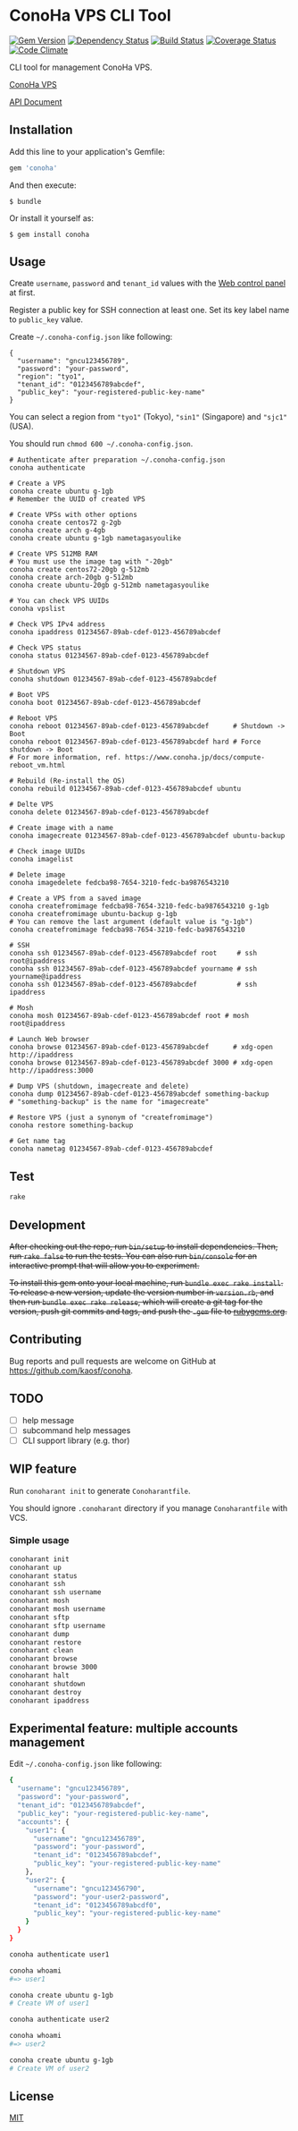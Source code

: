 # ConoHa VPS CLI Tool

[![Gem Version](https://badge.fury.io/rb/conoha.svg)](http://badge.fury.io/rb/conoha)
[![Dependency Status](https://gemnasium.com/kaosf/conoha.svg)](https://gemnasium.com/kaosf/conoha)
[![Build Status](https://travis-ci.org/kaosf/conoha.svg)](https://travis-ci.org/kaosf/conoha)
[![Coverage Status](https://coveralls.io/repos/github/kaosf/conoha/badge.svg?branch=master)](https://coveralls.io/github/kaosf/conoha?branch=master)
[![Code Climate](https://codeclimate.com/github/kaosf/conoha/badges/gpa.svg)](https://codeclimate.com/github/kaosf/conoha)

CLI tool for management ConoHa VPS.

[ConoHa VPS](https://www.conoha.jp/en)

[API Document](https://www.conoha.jp/conoben/archives/10025)

## Installation

Add this line to your application's Gemfile:

```ruby
gem 'conoha'
```

And then execute:

    $ bundle

Or install it yourself as:

    $ gem install conoha

## Usage

Create `username`, `password` and `tenant_id` values with the [Web control panel](https://manage.conoha.jp/Service/) at first.

Register a public key for SSH connection at least one. Set its key label name to `public_key` value.

Create `~/.conoha-config.json` like following:

```.conoha-config.json:json
{
  "username": "gncu123456789",
  "password": "your-password",
  "region": "tyo1",
  "tenant_id": "0123456789abcdef",
  "public_key": "your-registered-public-key-name"
}
```

You can select a region from `"tyo1"` (Tokyo), `"sin1"` (Singapore) and `"sjc1"` (USA).

You should run `chmod 600 ~/.conoha-config.json`.

```
# Authenticate after preparation ~/.conoha-config.json
conoha authenticate

# Create a VPS
conoha create ubuntu g-1gb
# Remember the UUID of created VPS

# Create VPSs with other options
conoha create centos72 g-2gb
conoha create arch g-4gb
conoha create ubuntu g-1gb nametagasyoulike

# Create VPS 512MB RAM
# You must use the image tag with "-20gb"
conoha create centos72-20gb g-512mb
conoha create arch-20gb g-512mb
conoha create ubuntu-20gb g-512mb nametagasyoulike

# You can check VPS UUIDs
conoha vpslist

# Check VPS IPv4 address
conoha ipaddress 01234567-89ab-cdef-0123-456789abcdef

# Check VPS status
conoha status 01234567-89ab-cdef-0123-456789abcdef

# Shutdown VPS
conoha shutdown 01234567-89ab-cdef-0123-456789abcdef

# Boot VPS
conoha boot 01234567-89ab-cdef-0123-456789abcdef

# Reboot VPS
conoha reboot 01234567-89ab-cdef-0123-456789abcdef      # Shutdown -> Boot
conoha reboot 01234567-89ab-cdef-0123-456789abcdef hard # Force shutdown -> Boot
# For more information, ref. https://www.conoha.jp/docs/compute-reboot_vm.html

# Rebuild (Re-install the OS)
conoha rebuild 01234567-89ab-cdef-0123-456789abcdef ubuntu

# Delte VPS
conoha delete 01234567-89ab-cdef-0123-456789abcdef

# Create image with a name
conoha imagecreate 01234567-89ab-cdef-0123-456789abcdef ubuntu-backup

# Check image UUIDs
conoha imagelist

# Delete image
conoha imagedelete fedcba98-7654-3210-fedc-ba9876543210

# Create a VPS from a saved image
conoha createfromimage fedcba98-7654-3210-fedc-ba9876543210 g-1gb
conoha createfromimage ubuntu-backup g-1gb
# You can remove the last argument (default value is "g-1gb")
conoha createfromimage fedcba98-7654-3210-fedc-ba9876543210

# SSH
conoha ssh 01234567-89ab-cdef-0123-456789abcdef root     # ssh root@ipaddress
conoha ssh 01234567-89ab-cdef-0123-456789abcdef yourname # ssh yourname@ipaddress
conoha ssh 01234567-89ab-cdef-0123-456789abcdef          # ssh ipaddress

# Mosh
conoha mosh 01234567-89ab-cdef-0123-456789abcdef root # mosh root@ipaddress

# Launch Web browser
conoha browse 01234567-89ab-cdef-0123-456789abcdef      # xdg-open http://ipaddress
conoha browse 01234567-89ab-cdef-0123-456789abcdef 3000 # xdg-open http://ipaddress:3000

# Dump VPS (shutdown, imagecreate and delete)
conoha dump 01234567-89ab-cdef-0123-456789abcdef something-backup
# "something-backup" is the name for "imagecreate"

# Restore VPS (just a synonym of "createfromimage")
conoha restore something-backup

# Get name tag
conoha nametag 01234567-89ab-cdef-0123-456789abcdef
```

## Test

```sh
rake
```

## Development

<del>

After checking out the repo, run `bin/setup` to install dependencies. Then, run `rake false` to run the tests. You can also run `bin/console` for an interactive prompt that will allow you to experiment.

To install this gem onto your local machine, run `bundle exec rake install`. To release a new version, update the version number in `version.rb`, and then run `bundle exec rake release`, which will create a git tag for the version, push git commits and tags, and push the `.gem` file to [rubygems.org](https://rubygems.org).

</del>

## Contributing

Bug reports and pull requests are welcome on GitHub at https://github.com/kaosf/conoha.

## TODO

- [ ] help message
- [ ] subcommand help messages
- [ ] CLI support library (e.g. thor)

## WIP feature

Run `conoharant init` to generate `Conoharantfile`.

You should ignore `.conoharant` directory if you manage `Conoharantfile` with VCS.

### Simple usage

```sh
conoharant init
conoharant up
conoharant status
conoharant ssh
conoharant ssh username
conoharant mosh
conoharant mosh username
conoharant sftp
conoharant sftp username
conoharant dump
conoharant restore
conoharant clean
conoharant browse
conoharant browse 3000
conoharant halt
conoharant shutdown
conoharant destroy
conoharant ipaddress
```

## Experimental feature: multiple accounts management

Edit `~/.conoha-config.json` like following:

```sh
{
  "username": "gncu123456789",
  "password": "your-password",
  "tenant_id": "0123456789abcdef",
  "public_key": "your-registered-public-key-name",
  "accounts": {
    "user1": {
      "username": "gncu123456789",
      "password": "your-password",
      "tenant_id": "0123456789abcdef",
      "public_key": "your-registered-public-key-name"
    },
    "user2": {
      "username": "gncu123456790",
      "password": "your-user2-password",
      "tenant_id": "0123456789abcdf0",
      "public_key": "your-registered-public-key-name"
    }
  }
}
```

```sh
conoha authenticate user1

conoha whoami
#=> user1

conoha create ubuntu g-1gb
# Create VM of user1

conoha authenticate user2

conoha whoami
#=> user2

conoha create ubuntu g-1gb
# Create VM of user2
```

## License

[MIT](LICENSE.txt)
